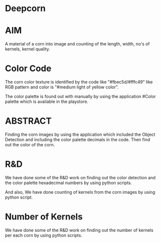 # Deepcorn
# AIM
A material of a corn into image and counting of the length, width, no's of kernels, kernel quality.

# Color Code
The corn color texture is identified by the code like "#fbec5d/#fffc49" like RGB pattern and color is "#medium light of yellow color".

The color palette is found out with manually by using the application #Color palette which is available in the playstore.

# ABSTRACT
Finding the corn images by using the application which included the Object Detection and including the color palette decimals in the code. Then find out the color of the corn.

# R&D
We have done some of the R&D work on finding out the color detection and the color palette hexadecimal numbers by using python scripts.

And also, We have done counting of kernels from the corn images by using python script. 

# Number of Kernels 
We have done some of the R&D work on finding out the number of kernels per each corn by using python scripts.
